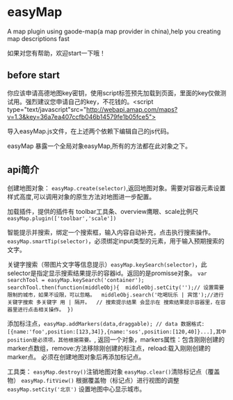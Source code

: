 # easyMap
A map plugin using gaode-map(a map provider in china),help you creating map descriptions fast

如果对您有帮助，欢迎start一下哦！
## before start 
你应该申请高德地图key密钥，使用script标签预先加载到页面，里面的key仅做测试用。强烈建议您申请自己的key，不花钱的。<script type="text/javascript"src="http://webapi.amap.com/maps?v=1.3&key=36a7ea407ccfb046b14579fe1b05fce5"></script>

导入easyMap.js文件，在上述两个依赖下编辑自己的js代码。

easyMap 暴露一个全局对象easyMap,所有的方法都在此对象之下。
## api简介
创建地图对象： ``easyMap.create(selector)``,返回地图对象。需要对容器元素设置样式高度,可以调用对象的原生方法对地图进一步配置。

加载插件，提供的插件有 toolbar工具条、overview鹰眼、scale比例尺 `easyMap.plugin(['toolbar','scale'])`

智能提示并搜索，绑定一个搜索框，输入内容自动补充，点击执行搜索操作。`easyMap.smartTip(selector)`，必须绑定input类型的元素，用于输入预期搜索的文字。

关键字搜索（带图片文字等信息提示）`easyMap.keySearch(selector)`，此selector是指定显示搜索结果提示的容器id。返回的是promisse对象。
`var searchTool = easyMap.keySearch('container');
searchTool.then(function(middleObj){
  middleObj.setCity('');// 设置需要限制的城市，如果不设限，可以忽略。
  middleObj.search('吃喝玩乐 | 宾馆');//进行关键字搜索 多关键字 用 | 隔开。
  // 搜索提示结果 会显示在 搜索结果提示容器里，在容器里进行点击相关操作。
})
`

添加标注点，`
easyMap.addMarkers(data,draggable);
// data 数据格式:[{name:'foo',position:[123,34]},{name:'sos',position:[120,40]}...],其中position是必须项，其他根据需要。
`,
返回一个对象，markers属性：包含刚刚创建的marker点数组，remove:方法移除刚创建的标注点，reload:载入刚刚创建的marker点。
必须在创建地图对象后再添加标记点。

工具类：
`easyMap.destroy()`注销地图对象
`easyMap.clear()`清除标记点（覆盖物）
`easyMap.fitView()` 根据覆盖物（标记点）进行视图的调整
`easyMap.setCity('北京')` 设置地图中心显示城市。
